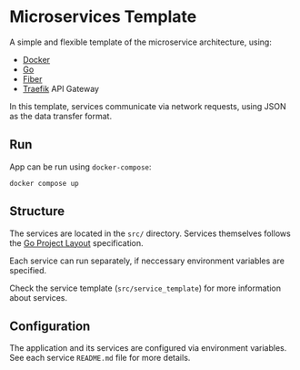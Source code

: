 # Microservices Template

A simple and flexible template of the microservice architecture, using:

- [Docker](https://www.docker.com/)
- [Go](https://go.dev/)
- [Fiber](https://github.com/gofiber/fiber)
- [Traefik](https://github.com/traefik/traefik) API Gateway

In this template, services communicate via network requests, using JSON as the
data transfer format.

## Run

App can be run using `docker-compose`:

```shell
docker compose up
```

## Structure

The services are located in the `src/` directory. Services themselves follows
the [Go Project Layout](https://github.com/golang-standards/project-layout/)
specification.

Each service can run separately, if neccessary environment variables are specified.

Check the service template (`src/service_template`) for more information about
services.

## Configuration

The application and its services are configured via environment variables.
See each service `README.md` file for more details.
